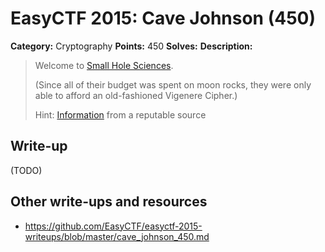 # EasyCTF 2015: Cave Johnson (450)

**Category:** Cryptography
**Points:** 450
**Solves:** 
**Description:**

> Welcome to [Small Hole Sciences](https://github.com/EasyCTF/easyctf-2015-writeups/blob/master/files/cave-johnson.txt).
> 
> 
> (Since all of their budget was spent on moon rocks, they were only able to afford an old-fashioned Vigenere Cipher.)
> 
> 
> Hint: [Information](https://en.wikipedia.org/wiki/Vigenere_cipher) from a reputable source


## Write-up

(TODO)

## Other write-ups and resources

* <https://github.com/EasyCTF/easyctf-2015-writeups/blob/master/cave_johnson_450.md>
